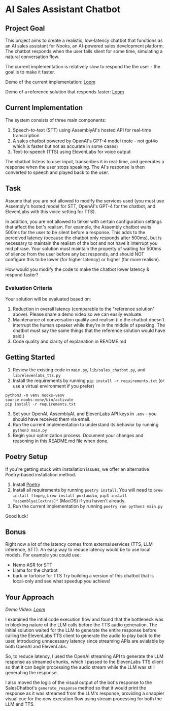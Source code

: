 # AI Sales Assistant Chatbot

## Project Goal

This project aims to create a realistic, low-latency chatbot that functions as an AI sales assistant for Nooks, an AI-powered sales development platform.
The chatbot responds when the user falls silent for some time, simulating a natural conversation flow.

The current implementation is relatively slow to respond the the user - the goal is to make it faster.

Demo of the current implementation: [Loom](https://www.loom.com/share/c276d63215b9435b89c72a7e02cdb173)

Demo of a reference solution that responds faster: [Loom](https://www.loom.com/share/7ef5215244e941aba41c543433e67578)

## Current Implementation

The system consists of three main components:

1. Speech-to-text (STT) using AssemblyAI's hosted API for real-time transcription
2. A sales chatbot powered by OpenAI's GPT-4 model (note - not gpt4o which is faster but not as accurate in some cases)
3. Text-to-speech (TTS) using ElevenLabs for voice output

The chatbot listens to user input, transcribes it in real-time, and generates a response when the user stops speaking. The AI's response is then converted to speech and played back to the user.

## Task

Assume that you are not allowed to modify the services used (you must use Assembly's hosted model for STT, OpenAI's GPT-4 for the chatbot, and ElevenLabs with this voice setting for TTS).

In addition, you are not allowed to tinker with certain configuration settings that affect the bot's realism. For example, the Assembly chatbot waits 500ms for the user to be silent before a response. This adds to the perceived latency (because the chatbot only responds after 500ms), but is necessary to maintain the realism of the bot and not have it interrupt you mid phrase. Your solution must maintain the property of waiting for 500ms of silence from the user before any bot responds, and should NOT configure this to be lower (for higher latency) or higher (for more realism).

How would you modify the code to make the chatbot lower latency & respond faster?

### Evaluation Criteria

Your solution will be evaluated based on:

1. Reduction in overall latency (comparable to the "reference solution" above). Please share a demo video so we can easily evaluate.
2. Maintenance of conversation quality and realism (i.e the chatbot doesn't interrupt the human speaker while they're in the middle of speaking. The chatbot must say the same things that the reference solution would have said.)
3. Code quality and clarity of explanation in README.md


## Getting Started

1. Review the existing code in `main.py`, `lib/sales_chatbot.py`, and `lib/elevenlabs_tts.py`
2. Install the requirements by running `pip install -r requirements.txt` (or use a virtual environment if you prefer)
```
python3 -m venv nooks-venv
source nooks-venv/bin/activate
pip install -r requirements.txt
```
3. Set your OpenAI, AssemblyAI, and ElevenLabs API keys in `.env` - you should have received them via email.
4. Run the current implementation to understand its behavior by running `python3 main.py`
5. Begin your optimization process. Document your changes and reasoning in this README.md file when done.

## Poetry Setup

If you're getting stuck with installation issues, we offer an alternative Poetry-based installation method.

1. Install [Poetry](https://python-poetry.org/docs/#installing-with-pipx)
2. Install all requirements by running `poetry install`. You will need to `brew install ffmpeg`, `brew install portaudio`, `pip3 install "assemblyai[extras]"` (MacOS) if you haven't already.
3. Run the current implementation by running `poetry run python3 main.py`

Good luck!

## Bonus

Right now a lot of the latency comes from external services (TTS, LLM inference, STT). An easy way to reduce latency would be to use local models.
For example you could use:

- Nemo ASR for STT
- Llama for the chatbot
- bark or tortoise for TTS
  Try building a version of this chatbot that is local-only and see what speedup you achieve!


## Your Approach

*Demo Video: [Loom](https://www.loom.com/share/f48bebcc1a6e4defa28f212c7b32bdf6?sid=42b8ed21-5e67-41fa-9777-0596f48290ae)*

I examined the intial code execution flow and found that the bottleneck was in blocking nature of the LLM calls before the TTS audio generation. The initial solution waited for the LLM to generate the entire response before calling the ElevenLabs TTS client to generate the audio to play back to the user, introducing unnecessary latency since streaming APIs are avialable by both OpenAI and ElevenLabs.

So, to reduce latency, I used the OpenAI streaming API to generate the LLM response as streamed chunks, which I passed to the ElevenLabs TTS client so that it can begin processing the audio stream while the LLM was still generating the response.

I also moved the logic of the visual output of the bot's response to the SalesChatbot's `generate_response` method so that it would print the response as it was streamed from the LLM's response, providing a snappier visual cue for the new execution flow using stream processing for both the LLM and TTS.